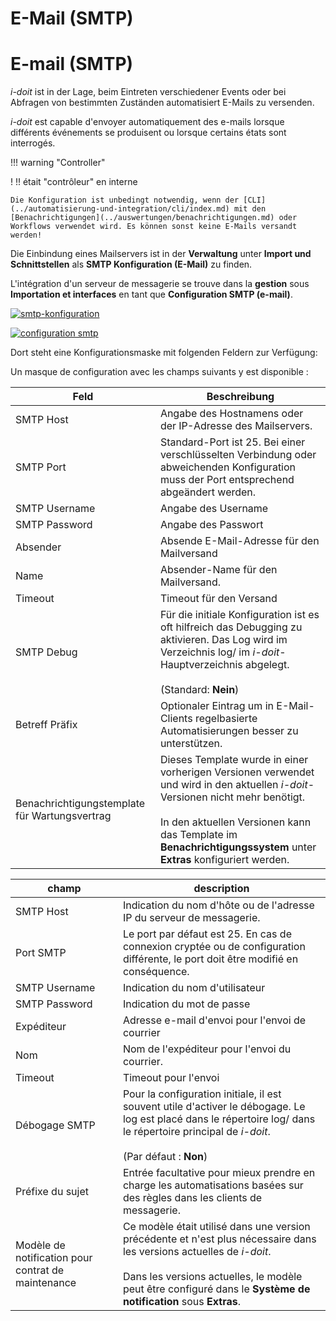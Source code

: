 <!-- TRANSLATED by md-translate -->
# E-Mail (SMTP)

# E-mail (SMTP)

_i-doit_ ist in der Lage, beim Eintreten verschiedener Events oder bei Abfragen von bestimmten Zuständen automatisiert E-Mails zu versenden.

_i-doit_ est capable d'envoyer automatiquement des e-mails lorsque différents événements se produisent ou lorsque certains états sont interrogés.

!!! warning "Controller"

! !! était "contrôleur" en interne

```
Die Konfiguration ist unbedingt notwendig, wenn der [CLI](../automatisierung-und-integration/cli/index.md) mit den [Benachrichtigungen](../auswertungen/benachrichtigungen.md) oder Workflows verwendet wird. Es können sonst keine E-Mails versandt werden!
```

Die Einbindung eines Mailservers ist in der **Verwaltung** unter **Import und Schnittstellen** als **SMTP Konfiguration (E-Mail)** zu finden.

L'intégration d'un serveur de messagerie se trouve dans la **gestion** sous **Importation et interfaces** en tant que **Configuration SMTP (e-mail)**.

[![smtp-konfiguration](../assets/images/de/automatisierung-und-integration/1-smtp.png)](../assets/images/de/automatisierung-und-integration/1-smtp.png)

[ ![configuration smtp](../assets/images/fr/automatisation-et-integration/1-smtp.png)](../assets/images/fr/automatisation-et-integration/1-smtp.png)

Dort steht eine Konfigurationsmaske mit folgenden Feldern zur Verfügung:

Un masque de configuration avec les champs suivants y est disponible :

| Feld | Beschreibung |
| --- | --- |
| SMTP Host | Angabe des Hostnamens oder der IP-Adresse des Mailservers. |
| SMTP Port | Standard-Port ist 25. Bei einer verschlüsselten Verbindung oder abweichenden Konfiguration muss der Port entsprechend abgeändert werden. |
| SMTP Username | Angabe des Username |
| SMTP Password | Angabe des Passwort |
| Absender | Absende E-Mail-Adresse für den Mailversand |
| Name | Absender-Name für den Mailversand. |
| Timeout | Timeout für den Versand |
| SMTP Debug | Für die initiale Konfiguration ist es oft hilfreich das Debugging zu aktivieren. Das Log wird im Verzeichnis log/ im _i-doit_-Hauptverzeichnis abgelegt.<br><br>(Standard: **Nein**) |
| Betreff Präfix | Optionaler Eintrag um in E-Mail-Clients regelbasierte Automatisierungen besser zu unterstützen. |
| Benachrichtigungstemplate für Wartungsvertrag | Dieses Template wurde in einer vorherigen Versionen verwendet und wird in den aktuellen _i-doit_-Versionen nicht mehr benötigt.<br><br>In den aktuellen Versionen kann das Template im **Benachrichtigungssystem** unter **Extras** konfiguriert werden. |

| champ | description |
| --- | --- |
| SMTP Host | Indication du nom d'hôte ou de l'adresse IP du serveur de messagerie. |
| Port SMTP | Le port par défaut est 25. En cas de connexion cryptée ou de configuration différente, le port doit être modifié en conséquence. |
| SMTP Username | Indication du nom d'utilisateur |
| SMTP Password | Indication du mot de passe |
| Expéditeur | Adresse e-mail d'envoi pour l'envoi de courrier |
| Nom | Nom de l'expéditeur pour l'envoi du courrier. |
| Timeout | Timeout pour l'envoi |
| Débogage SMTP | Pour la configuration initiale, il est souvent utile d'activer le débogage. Le log est placé dans le répertoire log/ dans le répertoire principal de _i-doit_.<br><br>(Par défaut : **Non**) |
| Préfixe du sujet | Entrée facultative pour mieux prendre en charge les automatisations basées sur des règles dans les clients de messagerie. |
| Modèle de notification pour contrat de maintenance | Ce modèle était utilisé dans une version précédente et n'est plus nécessaire dans les versions actuelles de _i-doit_.<br><br>Dans les versions actuelles, le modèle peut être configuré dans le **Système de notification** sous **Extras**. |